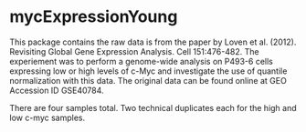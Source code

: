 mycExpressionYoung
=========

This package contains the raw data is from the paper by 
  Loven et al. (2012). Revisiting Global Gene Expression Analysis. 
  Cell 151:476-482. The experiement was to perform a genome-wide 
  analysis on P493-6 cells expressing low or high levels of c-Myc and 
  investigate the use of quantile normalization with this data. The 
  original data can be found online at GEO Accession ID GSE40784. 

There are four samples total. Two technical duplicates each for 
  the high and low c-myc samples. 
